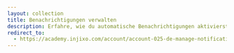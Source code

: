 ```yaml
---
layout: collection
title: Benachrichtigungen verwalten
description: Erfahre, wie du automatische Benachrichtigungen aktivierst, damit deine Mitarbeiter immer den neusten Stand ihres Schichtplans kennen.
redirect_to:
  - https://academy.injixo.com/account/account-025-de-manage-notifications
---
```

